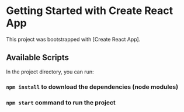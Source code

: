 # Getting Started with Create React App

This project was bootstrapped with [Create React App].

## Available Scripts

In the project directory, you can run:

### `npm install` to download the dependencies (node modules)

### `npm start` command to run the project
